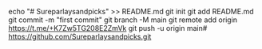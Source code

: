 echo "# Sureparlaysandpicks" >> README.md
git init
git add README.md
git commit -m "first commit"
git branch -M main
git remote add origin https://t.me/+K7Zw5TG208E2ZmVk
git push -u origin main# https://github.com/Sureparlaysandpicks.git 
